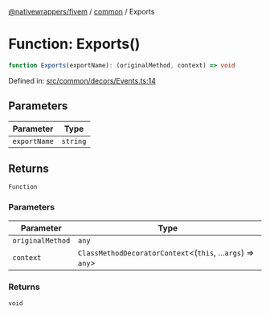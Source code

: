 [@nativewrappers/fivem](../../README.md) / [common](../README.md) / Exports

# Function: Exports()

```ts
function Exports(exportName): (originalMethod, context) => void
```

Defined in: [src/common/decors/Events.ts:14](https://github.com/nativewrappers/nativewrappers/blob/3a5a8937f4f56e42414bc65083bf196262ee500c/src/common/decors/Events.ts#L14)

## Parameters

| Parameter | Type |
| ------ | ------ |
| `exportName` | `string` |

## Returns

`Function`

### Parameters

| Parameter | Type |
| ------ | ------ |
| `originalMethod` | `any` |
| `context` | `ClassMethodDecoratorContext`\<(`this`, ...`args`) => `any`\> |

### Returns

`void`
